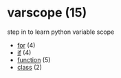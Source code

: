 # varscope (15)
step in to learn python variable scope

+ [for](for/README.md) (4)
+ [if](if/README.md) (4)
+ [function](function/README.md) (5)
+ [class](class/README.md) (2)
